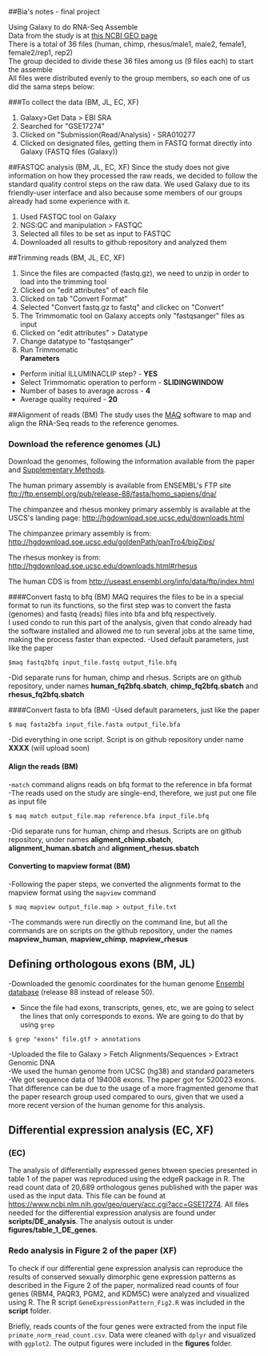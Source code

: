 ##Bia's notes - final project

Using Galaxy to do RNA-Seq Assemble  
Data from the study is at [this NCBI GEO page](https://www.ncbi.nlm.nih.gov/geo/query/acc.cgi?acc=GSE17274)  
There is a total of 36 files (human, chimp, rhesus/male1, male2, female1, female2/rep1, rep2)  
The group decided to divide these 36 files among us (9 files each) to start the assemble  
All files were distributed evenly to the group members, so each one of us did the sama steps below: 

###To collect the data  (BM, JL, EC, XF)
1. Galaxy>Get Data > EBI SRA  
2. Searched for "GSE17274"  
3. Clicked on "Submission(Read/Analysis) - SRA010277  
4. Clicked on designated files, getting them in FASTQ format directly into Galaxy (FASTQ files (Galaxy))

##FASTQC analysis  (BM, JL, EC, XF)
Since the study does not give information on how they processed the raw reads, we decided to follow the standard quality control steps on the raw data. We used Galaxy due to its friendly-user interface and also because some members of our groups already had some experience with it.  
1. Used FASTQC tool on Galaxy  
2. NGS:QC and manipulation > FASTQC  
3. Selected all files to be set as input to FASTQC  
4. Downloaded all results to github repository and analyzed them

##Trimming reads  (BM, JL, EC, XF)
1. Since the files are compacted (fastq.gz), we need to unzip in order to load into the trimming tool
2. Clicked on "edit attributes" of each file
2. Clicked on tab "Convert Format"
3. Selected "Convert fastq.gz to fastq" and clickec on "Convert"
4. The Trimmomatic tool on Galaxy accepts only "fastqsanger" files as input
5. Clicked on "edit attributes" > Datatype
6. Change datatype to "fastqsanger"
7. Run Trimmomatic  
**Parameters**  
- Perform initial ILLUMINACLIP step? - **YES**
- Select Trimmomatic operation to perform - **SLIDINGWINDOW**
- Number of bases to average across - **4**
- Average quality required - **20**

##Alignment of reads  (BM)
The study uses the [MAQ](http://maq.sourceforge.net/maq-man.shtml) software to map and align the RNA-Seq reads to the reference genomes.  

### Download the reference genomes (JL)
Download the genomes, following the information available from the paper and [Supplementary Methods](http://genome.cshlp.org/content/20/2/180/suppl/DC1). 

The human primary assembly is available from ENSEMBL's FTP site ftp://ftp.ensembl.org/pub/release-88/fasta/homo_sapiens/dna/

The chimpanzee and rhesus monkey primary assembly is available at the USCS's landing page: http://hgdownload.soe.ucsc.edu/downloads.html 

The chimpanzee primary assembly is from: http://hgdownload.soe.ucsc.edu/goldenPath/panTro4/bigZips/ 

The rhesus monkey is from: http://hgdownload.soe.ucsc.edu/downloads.html#rhesus

The human CDS is from http://useast.ensembl.org/info/data/ftp/index.html

####Convert fastq to bfq (BM)
MAQ requires the files to be in a special format to run its functions, so the first step was to convert the fasta (genomes) and fastq (reads) files into bfa and bfq respectively.  
I used condo to run this part of the analysis, given that condo already had the software installed and allowed me to run several jobs at the same time, making the process faster than expected. 
-Used default parameters, just like the paper  

`$maq fastq2bfq input_file.fastq output_file.bfq`   

-Did separate runs for human, chimp and rhesus. Scripts are on github repository, under names **human_fq2bfq.sbatch**, **chimp_fq2bfq.sbatch** and **rhesus_fq2bfq.sbatch**

####Convert fasta to bfa  (BM)
-Used default parameters, just like the paper

`$ maq fasta2bfa input_file.fasta output_file.bfa`  

-Did everything in one script. Script is on github repository under name **XXXX** (will upload soon)  

#### Align the reads  (BM)
-`match` command aligns reads on bfq format to the reference in bfa format  
-The reads used on the study are single-end, therefore, we just put one file as input file  

`$ maq match output_file.map reference.bfa input_file.bfq`  

-Did separate runs for human, chimp and rhesus. Scripts are on github repository, under names **aligment_chimp.sbatch**, **alignment_human.sbatch** and **alignment_rhesus.sbatch**  

#### Converting to mapview format  (BM)
-Following the paper steps, we converted the alignments format to the mapview format using the `mapview` command  

`$ maq mapview output_file.map > output_file.txt`  

-The commands were run directly on the command line, but all the commands are on scripts on the github repository, under the names **mapview_human**, **mapview_chimp**, **mapview_rhesus**  

## Defining orthologous exons  (BM, JL)
-Downloaded the genomic coordinates for the human genome [Ensembl database](http://www.ensembl.org/Homo_sapiens/Info/Index) (release 88 instead of release 50).  
- Since the file had exons, transcripts, genes, etc, we are going to select the lines that only corresponds to exons. We are going to do that by using `grep`  

`$ grep "exons" file.gtf > annotations`  

-Uploaded the file to Galaxy > Fetch Alignments/Sequences > Extract Genomic DNA  
-We used the human genome from UCSC (hg38) and standard parameters  
-We got sequence data of 194008 exons. The paper got for 520023 exons. That difference can be due to the usage of a more fragmented genome that the paper research group used compared to ours, given that we used a more recent version of the human genome for this analysis.  



## Differential expression analysis (EC, XF)

### (EC)
The analysis of differentially expressed genes btween species presented in table 1 of the paper was reproduced using the edgeR package in R. The read count data of 20,689 orthologous genes published with the paper was used as the input data. This file can be found at https://www.ncbi.nlm.nih.gov/geo/query/acc.cgi?acc=GSE17274. All files needed for the differential expression analysis are found under **scripts/DE_analysis**. The analysis outout is under **figures/table_1_DE_genes**.  

### Redo analysis in Figure 2 of the paper (XF)
To check if our differential gene expression analysis can reproduce the results of conserved sexually dimorphic gene expression patterns as described in the Figure 2 of the paper, normalized read counts of four genes (RBM4, PAQR3, PGM2, and KDM5C) were analyzed and visualized using R. The R script `GeneExpressionPattern_Fig2.R` was included in the **script** folder.

Briefly, reads counts of the four genes were extracted from the input file `primate_norm_read_count.csv`. Data were cleaned with `dplyr` and visualized with `ggplot2`. The output figures were included in the **figures** folder.
